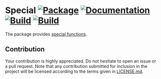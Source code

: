 # Special [![Package][package-img]][package-url] [![Documentation][documentation-img]][documentation-url] [![Build][build1-img]][build1-url] [![Build][build2-img]][build2-url]

The package provides [special functions][1].

## Contribution

Your contribution is highly appreciated. Do not hesitate to open an issue or a
pull request. Note that any contribution submitted for inclusion in the project
will be licensed according to the terms given in [LICENSE.md](LICENSE.md).

[1]: https://en.wikipedia.org/wiki/Special_functions

[build1-img]: https://github.com/stainless-steel/special/workflows/build/badge.svg
[build1-url]: https://github.com/stainless-steel/special/actions/workflows/build.yml
[build2-img]: https://ci.appveyor.com/api/projects/status/qlmjrirn3nup7w2f?svg=true
[build2-url]: https://ci.appveyor.com/project/IvanUkhov/special
[documentation-img]: https://docs.rs/special/badge.svg
[documentation-url]: https://docs.rs/special
[package-img]: https://img.shields.io/crates/v/special.svg
[package-url]: https://crates.io/crates/special
